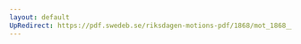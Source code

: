 ```yaml
---
layout: default
UpRedirect: https://pdf.swedeb.se/riksdagen-motions-pdf/1868/mot_1868__ak__00155.pdf
---
```

